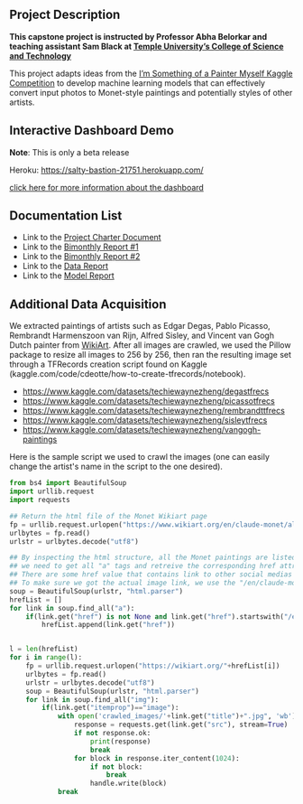 ## Project Description
**This capstone project is instructed by Professor Abha Belorkar and teaching assistant Sam Black at [Temple University’s College of Science and Technology](https://cst.temple.edu/)**

This project adapts ideas from the [I’m Something of a Painter Myself Kaggle Competition](https://www.kaggle.com/c/gan-getting-started/overview) to develop machine learning models that can effectively convert input photos to Monet-style paintings and potentially styles of other artists.

## Interactive Dashboard Demo 
**Note**: This is only a beta release

Heroku: https://salty-bastion-21751.herokuapp.com/ 

[click here for more information about the dashboard](https://github.com/WayneJWZLemon/FlaskGANDemo)

## Documentation List
* Link to the [Project Charter Document](https://github.com/WayneJWZLemon/CIS4496-GANs-Project/blob/main/Docs/Project_Charter.md)
* Link to the [Bimonthly Report #1](https://github.com/WayneJWZLemon/CIS4496-GANs-Project/blob/main/Docs/Bimonthly-Report-%231.md)
* Link to the [Bimonthly Report #2](https://github.com/WayneJWZLemon/CIS4496-GANs-Project/blob/main/Docs/Bimonthly-Report-%232.md)
* Link to the [Data Report](https://github.com/WayneJWZLemon/CIS4496-GANs-Project/blob/main/Docs/Data-Report.md)
* Link to the [Model Report](https://github.com/WayneJWZLemon/CIS4496-GANs-Project/blob/main/Docs/Model-Report.md)

## Additional Data Acquisition
We extracted paintings of artists such as Edgar Degas, Pablo Picasso, Rembrandt Harmenszoon van Rijn, Alfred Sisley, and Vincent van Gogh
Dutch painter from [WikiArt](https://www.wikiart.org/). After all images are crawled, we used the Pillow package to resize all images to 256 by 256, then ran the resulting image set through a TFRecords creation script found on Kaggle (kaggle.com/code/cdeotte/how-to-create-tfrecords/notebook).
* https://www.kaggle.com/datasets/techiewaynezheng/degastfrecs
* https://www.kaggle.com/datasets/techiewaynezheng/picassotfrecs
* https://www.kaggle.com/datasets/techiewaynezheng/rembrandttfrecs
* https://www.kaggle.com/datasets/techiewaynezheng/sisleytfrecs
* https://www.kaggle.com/datasets/techiewaynezheng/vangogh-paintings


Here is the sample script we used to crawl the images (one can easily change the artist's name in the script to the one desired).
```python
from bs4 import BeautifulSoup
import urllib.request
import requests

## Return the html file of the Monet Wikiart page
fp = urllib.request.urlopen("https://www.wikiart.org/en/claude-monet/all-works/text-list")
urlbytes = fp.read()
urlstr = urlbytes.decode("utf8")

## By inspecting the html structure, all the Monet paintings are listed in a table form with the "a" tag
## we need to get all "a" tags and retreive the corresponding href attribute to go to the actual image page
## There are some href value that contains link to other social medias and some values are just None
## To make sure we got the actual image link, we use the "/en/claude-monet/" to check the string
soup = BeautifulSoup(urlstr, "html.parser")
hrefList = []
for link in soup.find_all("a"):
    if(link.get("href") is not None and link.get("href").startswith("/en/claude-monet/")):
        hrefList.append(link.get("href"))


l = len(hrefList)
for i in range(l):
    fp = urllib.request.urlopen("https://wikiart.org/"+hrefList[i])
    urlbytes = fp.read()
    urlstr = urlbytes.decode("utf8")
    soup = BeautifulSoup(urlstr, "html.parser")
    for link in soup.find_all("img"):
        if(link.get("itemprop")=="image"):
            with open('crawled_images/'+link.get("title")+".jpg", 'wb') as handle:
                response = requests.get(link.get("src"), stream=True)
                if not response.ok:
                    print(response)
                    break
                for block in response.iter_content(1024):
                    if not block:
                        break
                    handle.write(block)
            break
```
